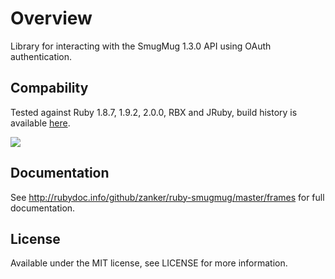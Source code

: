 Overview
===
Library for interacting with the SmugMug 1.3.0 API using OAuth authentication.

Compability
-
Tested against Ruby 1.8.7, 1.9.2, 2.0.0, RBX and JRuby, build history is available [here](http://travis-ci.org/zanker/ruby-smugmug).

<img src="https://secure.travis-ci.org/zanker/ruby-smugmug.png?branch=master&.png"/>

Documentation
-
See http://rubydoc.info/github/zanker/ruby-smugmug/master/frames for full documentation.

License
-
Available under the MIT license, see LICENSE for more information.